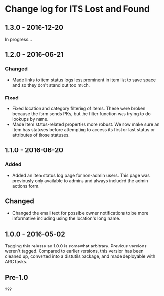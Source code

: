 # Change log for ITS Lost and Found

## 1.3.0 - 2016-12-20

In progress...


## 1.2.0 - 2016-06-21

### Changed

- Made links to item status logs less prominent in item list to save
  space and so they don't stand out too much.

### Fixed

- Fixed location and category filtering of items. These were broken
  because the form sends PKs, but the filter function was trying to do
  lookups by name.
- Made Item status-related properties more robust. We now make sure an
  Item has statuses before attempting to access its first or last status
  or attributes of those statuses.


## 1.1.0 - 2016-06-20

### Added

- Added an item status log page for non-admin users. This page was
  previously only available to admins and always included the admin
  actions form.

## Changed

- Changed the email text for possible owner notifications to be more
  informative including using the location's long name.



## 1.0.0 - 2016-05-02

Tagging this release as 1.0.0 is somewhat arbitrary. Previous versions
weren't tagged. Compared to earlier versions, this version has been
cleaned up, converted into a distutils package, and made deployable with
ARCTasks.

## Pre-1.0

???
